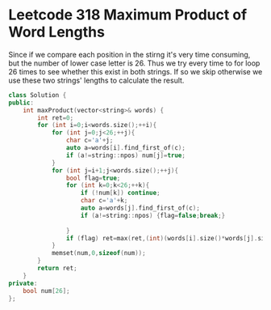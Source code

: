 # Leetcode 318 Maximum Product of Word Lengths

Since if we compare each position in the stirng it's very time consuming, but the number of lower case letter is 26. Thus we try every time to for loop 26 times to see whether this exist in both strings.
If so we skip otherwise we use these two strings' lengths to calculate the result.
```cpp
class Solution {
public:
    int maxProduct(vector<string>& words) {
        int ret=0;
        for (int i=0;i<words.size();++i){
            for (int j=0;j<26;++j){
                char c='a'+j;
                auto a=words[i].find_first_of(c);
                if (a!=string::npos) num[j]=true;
            }
            for (int j=i+1;j<words.size();++j){
                bool flag=true;
                for (int k=0;k<26;++k){
                    if (!num[k]) continue;
                    char c='a'+k;
                    auto a=words[j].find_first_of(c);
                    if (a!=string::npos) {flag=false;break;}
                        
                }
                if (flag) ret=max(ret,(int)(words[i].size()*words[j].size()));
            }
            memset(num,0,sizeof(num));
        }
        return ret;
    }
private:
    bool num[26];
};
```

